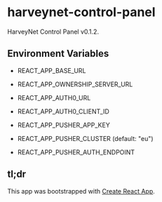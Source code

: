 # harveynet-control-panel

HarveyNet Control Panel v0.1.2.

## Environment Variables

- REACT_APP_BASE_URL
- REACT_APP_OWNERSHIP_SERVER_URL

- REACT_APP_AUTH0_URL
- REACT_APP_AUTH0_CLIENT_ID

- REACT_APP_PUSHER_APP_KEY
- REACT_APP_PUSHER_CLUSTER (default: "eu")
- REACT_APP_PUSHER_AUTH_ENDPOINT

## tl;dr

This app was bootstrapped with [Create React App](https://github.com/facebook/create-react-app).
